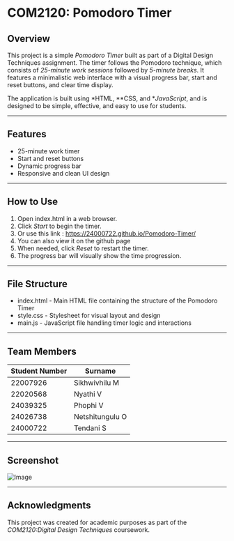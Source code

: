 # COM2120: Pomodoro Timer

## Overview

This project is a simple *Pomodoro Timer* built as part of a Digital Design Techniques assignment. The timer follows the Pomodoro technique, which consists of *25-minute work sessions* followed by *5-minute breaks*. It features a minimalistic web interface with a visual progress bar, start and reset buttons, and clear time display.

The application is built using *HTML, **CSS, and **JavaScript*, and is designed to be simple, effective, and easy to use for students.

---

## Features

- 25-minute work timer
- Start and reset buttons
- Dynamic progress bar
- Responsive and clean UI design

---

## How to Use

1. Open index.html in a web browser.
2. Click *Start* to begin the timer.
3. Or use this link : https://24000722.github.io/Pomodoro-Timer/
4. You can also view it on the github page
5. When needed, click *Reset* to restart the timer.
6. The progress bar will visually show the time progression.

---

## File Structure

- index.html - Main HTML file containing the structure of the Pomodoro Timer
- style.css - Stylesheet for visual layout and design
- main.js - JavaScript file handling timer logic and interactions

---

## Team Members

| Student Number | Surname       |
|----------------|---------------|
| 22007926       | Sikhwivhilu M |
| 22020568       | Nyathi V      |
| 24039325       |Phophi V       |
| 24026738       |Netshitungulu O|
| 24000722       | Tendani S     |

---

## Screenshot
![Image](https://github.com/user-attachments/assets/fed46528-769d-45ff-9f80-eab67c8a27c7)


---

## Acknowledgments

This project was created for academic purposes as part of the *COM2120:Digital Design Techniques* coursework.
